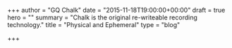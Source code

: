 +++
author = "GQ Chalk"
date = "2015-11-18T19:00:00+00:00"
draft = true
hero = ""
summary = "Chalk is the original re-writeable recording technology."
title = "Physical and Ephemeral"
type = "blog"

+++

